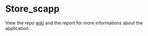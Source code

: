 # Store_scapp

View the repo [wiki](https://github.com/klaertus/Store_scapp/wiki) and the report for more informations about the application.

